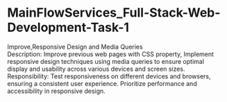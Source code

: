 # MainFlowServices_Full-Stack-Web-Development-Task-1
Improve,Responsive Design and Media Queries
<br>
Description: Improve previous web pages with CSS property, Implement responsive design techniques using media queries to ensure optimal display and usability across various devices and screen sizes.
<br>
Responsibility: Test responsiveness on different devices and browsers, ensuring a consistent user experience. Prioritize performance and accessibility in responsive design.

